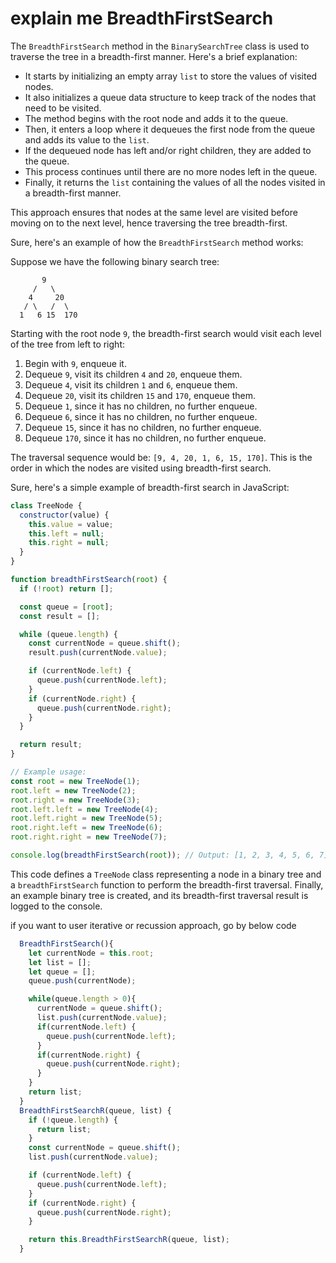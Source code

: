 # explain me BreadthFirstSearch

The `BreadthFirstSearch` method in the `BinarySearchTree` class is used to traverse the tree in a breadth-first manner. Here's a brief explanation:

- It starts by initializing an empty array `list` to store the values of visited nodes.
- It also initializes a queue data structure to keep track of the nodes that need to be visited.
- The method begins with the root node and adds it to the queue.
- Then, it enters a loop where it dequeues the first node from the queue and adds its value to the `list`.
- If the dequeued node has left and/or right children, they are added to the queue.
- This process continues until there are no more nodes left in the queue.
- Finally, it returns the `list` containing the values of all the nodes visited in a breadth-first manner.

This approach ensures that nodes at the same level are visited before moving on to the next level, hence traversing the tree breadth-first.

Sure, here's an example of how the `BreadthFirstSearch` method works:

Suppose we have the following binary search tree:

```
       9
     /   \
    4     20
   / \   /  \
  1   6 15  170
```

Starting with the root node `9`, the breadth-first search would visit each level of the tree from left to right:

1. Begin with `9`, enqueue it.
2. Dequeue `9`, visit its children `4` and `20`, enqueue them.
3. Dequeue `4`, visit its children `1` and `6`, enqueue them.
4. Dequeue `20`, visit its children `15` and `170`, enqueue them.
5. Dequeue `1`, since it has no children, no further enqueue.
6. Dequeue `6`, since it has no children, no further enqueue.
7. Dequeue `15`, since it has no children, no further enqueue.
8. Dequeue `170`, since it has no children, no further enqueue.

The traversal sequence would be: `[9, 4, 20, 1, 6, 15, 170]`. This is the order in which the nodes are visited using breadth-first search.

Sure, here's a simple example of breadth-first search in JavaScript:

```javascript
class TreeNode {
  constructor(value) {
    this.value = value;
    this.left = null;
    this.right = null;
  }
}

function breadthFirstSearch(root) {
  if (!root) return [];

  const queue = [root];
  const result = [];

  while (queue.length) {
    const currentNode = queue.shift();
    result.push(currentNode.value);

    if (currentNode.left) {
      queue.push(currentNode.left);
    }
    if (currentNode.right) {
      queue.push(currentNode.right);
    }
  }

  return result;
}

// Example usage:
const root = new TreeNode(1);
root.left = new TreeNode(2);
root.right = new TreeNode(3);
root.left.left = new TreeNode(4);
root.left.right = new TreeNode(5);
root.right.left = new TreeNode(6);
root.right.right = new TreeNode(7);

console.log(breadthFirstSearch(root)); // Output: [1, 2, 3, 4, 5, 6, 7]
```

This code defines a `TreeNode` class representing a node in a binary tree and a `breadthFirstSearch` function to perform the breadth-first traversal. Finally, an example binary tree is created, and its breadth-first traversal result is logged to the console.

if you want to user iterative or recussion approach, go by below code

```javascript
  BreadthFirstSearch(){
    let currentNode = this.root;
    let list = [];
    let queue = [];
    queue.push(currentNode);

    while(queue.length > 0){
      currentNode = queue.shift();
      list.push(currentNode.value);
      if(currentNode.left) {
        queue.push(currentNode.left);
      }
      if(currentNode.right) {
        queue.push(currentNode.right);
      }
    }
    return list;
  }
  BreadthFirstSearchR(queue, list) {
    if (!queue.length) {
      return list;
    }
    const currentNode = queue.shift();
    list.push(currentNode.value);

    if (currentNode.left) {
      queue.push(currentNode.left);
    }
    if (currentNode.right) {
      queue.push(currentNode.right);
    }

    return this.BreadthFirstSearchR(queue, list);
  }

```
